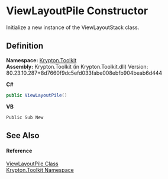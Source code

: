 # ViewLayoutPile Constructor


Initialize a new instance of the ViewLayoutStack class.



## Definition
**Namespace:** <a href="79d2eac2-21f4-54ff-7552-b20c33c30600.md">Krypton.Toolkit</a>  
**Assembly:** Krypton.Toolkit (in Krypton.Toolkit.dll) Version: 80.23.10.287+8d7660f9dc5efd033fabe008ebfb904beab6d444

**C#**
``` C#
public ViewLayoutPile()
```
**VB**
``` VB
Public Sub New
```



## See Also


#### Reference
<a href="0bdc944a-11e0-8628-54a6-5101f95b21fe.md">ViewLayoutPile Class</a>  
<a href="79d2eac2-21f4-54ff-7552-b20c33c30600.md">Krypton.Toolkit Namespace</a>  
